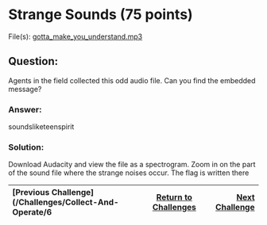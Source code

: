# Strange Sounds (75 points)

File(s): [gotta_make_you_understand.mp3](gotta_make_you_understand.mp3)

## Question:

Agents in the field collected this odd audio file. Can you find the embedded message?

### Answer:

soundsliketeenspirit

### Solution:

Download Audacity and view the file as a spectrogram. Zoom in on the part of the sound file where the strange noises occur. The flag is written there

| [Previous Challenge](/Challenges/Collect-And-Operate/6 | [Return to Challenges](/Challenges/../../../#modules) | [Next Challenge](/Challenges/Investigate/1) |
| :------- | :-----: | ------: |
